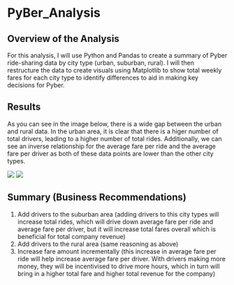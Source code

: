 # PyBer_Analysis

## Overview of the Analysis
For this analysis, I will use Python and Pandas to create a summary of Pyber ride-sharing data by city type (urban, suburban, rural). I will then restructure the data to create visuals using Matplotlib to show total weekly fares for each city type to identify differences to aid in making key decisions for Pyber. 

## Results
As you can see in the image below, there is a wide gap between the urban and rural data. In the urban area, it is clear that there is a higer number of total drivers, leading to a higher number of total rides. Additionally, we can see an inverse relationship for the average fare per ride and the average fare per driver as both of these data points are lower than the other city types. 

![](./Resources/PyBer_Data_Summary.png)
![](./Resources/PyBer_Fare_Summary.png)

## Summary (Business Recommendations) 
1. Add drivers to the suburban area (adding drivers to this city types will increase total rides, which will drive down average fare per ride and average fare per driver, but it will increase total fares overall which is beneficial for total company revenue)
2. Add drivers to the rural area (same reasoning as above)
3. Increase fare amount incrementally (this increase in average fare per ride will help increase average fare per driver. With drivers making more money, they will be incentivised to drive more hours, which in turn will bring in a higher total fare and higher total revenue for the company)
